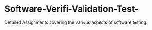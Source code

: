 # Software-Verifi-Validation-Test-
Detailed Assignments covering the various aspects of software testing.

